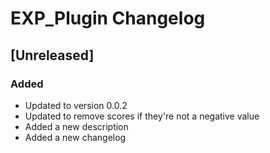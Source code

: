 <!-- Keep a Changelog guide -> https://keepachangelog.com -->

# EXP_Plugin Changelog

## [Unreleased]
### Added
- Updated to version 0.0.2
- Updated to remove scores if they're not a negative value
- Added a new description
- Added a new changelog
